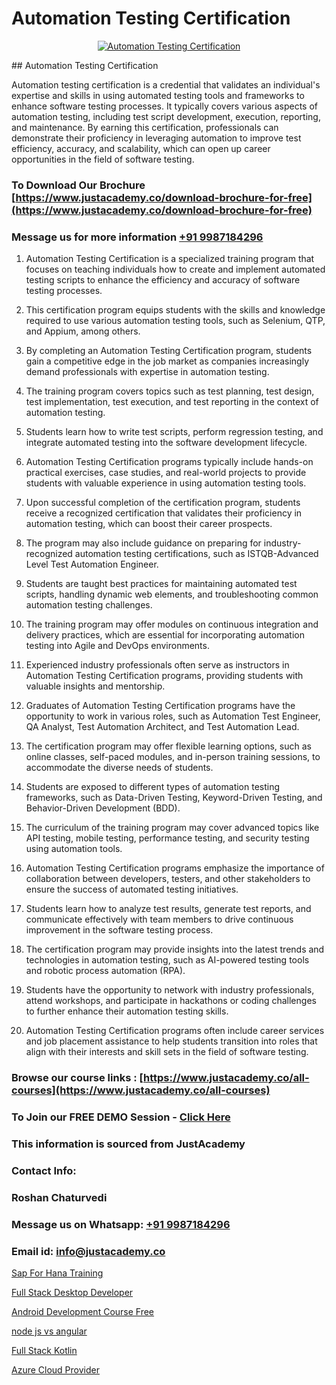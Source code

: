 # Automation Testing Certification

<p align="center">
  <a href="https://justacademy.co/program-detail/software-testing">
    <img src="https://justacademy.co/storage2/program_images/1704700438.webp" alt="Automation Testing Certification">
  </a>
</p>
## Automation Testing Certification

Automation testing certification is a credential that validates an individual's expertise and skills in using automated testing tools and frameworks to enhance software testing processes. It typically covers various aspects of automation testing, including test script development, execution, reporting, and maintenance. By earning this certification, professionals can demonstrate their proficiency in leveraging automation to improve test efficiency, accuracy, and scalability, which can open up career opportunities in the field of software testing.
### To Download Our Brochure [https://www.justacademy.co/download-brochure-for-free](https://www.justacademy.co/download-brochure-for-free)
### Message us for more information [+91 9987184296](https://api.whatsapp.com/send?phone=919987184296)
1) Automation Testing Certification is a specialized training program that focuses on teaching individuals how to create and implement automated testing scripts to enhance the efficiency and accuracy of software testing processes.

2) This certification program equips students with the skills and knowledge required to use various automation testing tools, such as Selenium, QTP, and Appium, among others.

3) By completing an Automation Testing Certification program, students gain a competitive edge in the job market as companies increasingly demand professionals with expertise in automation testing.

4) The training program covers topics such as test planning, test design, test implementation, test execution, and test reporting in the context of automation testing.

5) Students learn how to write test scripts, perform regression testing, and integrate automated testing into the software development lifecycle.

6) Automation Testing Certification programs typically include hands-on practical exercises, case studies, and real-world projects to provide students with valuable experience in using automation testing tools.

7) Upon successful completion of the certification program, students receive a recognized certification that validates their proficiency in automation testing, which can boost their career prospects.

8) The program may also include guidance on preparing for industry-recognized automation testing certifications, such as ISTQB-Advanced Level Test Automation Engineer.

9) Students are taught best practices for maintaining automated test scripts, handling dynamic web elements, and troubleshooting common automation testing challenges.

10) The training program may offer modules on continuous integration and delivery practices, which are essential for incorporating automation testing into Agile and DevOps environments.

11) Experienced industry professionals often serve as instructors in Automation Testing Certification programs, providing students with valuable insights and mentorship.

12) Graduates of Automation Testing Certification programs have the opportunity to work in various roles, such as Automation Test Engineer, QA Analyst, Test Automation Architect, and Test Automation Lead.

13) The certification program may offer flexible learning options, such as online classes, self-paced modules, and in-person training sessions, to accommodate the diverse needs of students.

14) Students are exposed to different types of automation testing frameworks, such as Data-Driven Testing, Keyword-Driven Testing, and Behavior-Driven Development (BDD).

15) The curriculum of the training program may cover advanced topics like API testing, mobile testing, performance testing, and security testing using automation tools.

16) Automation Testing Certification programs emphasize the importance of collaboration between developers, testers, and other stakeholders to ensure the success of automated testing initiatives.

17) Students learn how to analyze test results, generate test reports, and communicate effectively with team members to drive continuous improvement in the software testing process.

18) The certification program may provide insights into the latest trends and technologies in automation testing, such as AI-powered testing tools and robotic process automation (RPA).

19) Students have the opportunity to network with industry professionals, attend workshops, and participate in hackathons or coding challenges to further enhance their automation testing skills.

20) Automation Testing Certification programs often include career services and job placement assistance to help students transition into roles that align with their interests and skill sets in the field of software testing.

### Browse our course links : [https://www.justacademy.co/all-courses](https://www.justacademy.co/all-courses) 
### To Join our FREE DEMO Session - [Click Here](https://www.justacademy.co/register-for-course-demo)


### This information is sourced from JustAcademy
### Contact Info:
### Roshan Chaturvedi
### Message us on Whatsapp: [+91 9987184296](https://api.whatsapp.com/send?phone=919987184296)
### Email id: [info@justacademy.co](mailto:info@justacademy.co)
                
[Sap For Hana Training](https://www.linkedin.com/pulse/sap-hana-training-software-training-sunnyvale-68qnc/)

[Full Stack Desktop Developer](https://www.linkedin.com/pulse/full-stack-desktop-developer-justacademy-chandigarh-vcwqc/)

[Android Development Course Free](https://medium.com/@prempja40/android-development-course-free-162bfc7234cf)

[node js vs angular](https://medium.com/@mahi3106/node-js-vs-angular-cd44d27e8a5e)

[Full Stack Kotlin](https://justacademyin.github.io/Articles/Full-Stack-Kotlin)

[Azure Cloud Provider](https://justacademyin.github.io/justacademy/azure-cloud-provider)

